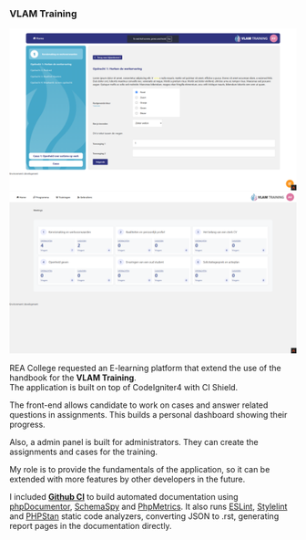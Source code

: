 ﻿### VLAM Training

![md_ba](assets/illustrations/vlam1.png)
![](assets/illustrations/vlam0.png)	

REA College requested an E-learning platform that extend the use of the handbook for the **VLAM Training**. \
The application is built on top of CodeIgniter4 with CI Shield.

The front-end allows candidate to work on cases and answer related questions in assignments. 
This builds a personal dashboard showing their progress.

Also, a admin panel is built for administrators. 
They can create the assignments and cases for the training.

My role is to provide the fundamentals of the application, so it can be extended with more features by other developers in the future.

I included **[Github CI](https://github.com/mhoek2/EmberEngine/blob/main/.github/workflows/docs.yml)** to build automated 
documentation using [phpDocumentor](https://phpdoc.org/), [SchemaSpy](https://schemaspy.org/) and [PhpMetrics](https://phpmetrics.org/). 
It also runs [ESLint](https://eslint.org/), [Stylelint](https://stylelint.io/) and [PHPStan](https://phpstan.org/) static code analyzers, converting JSON to .rst, generating report pages in the documentation directly.

